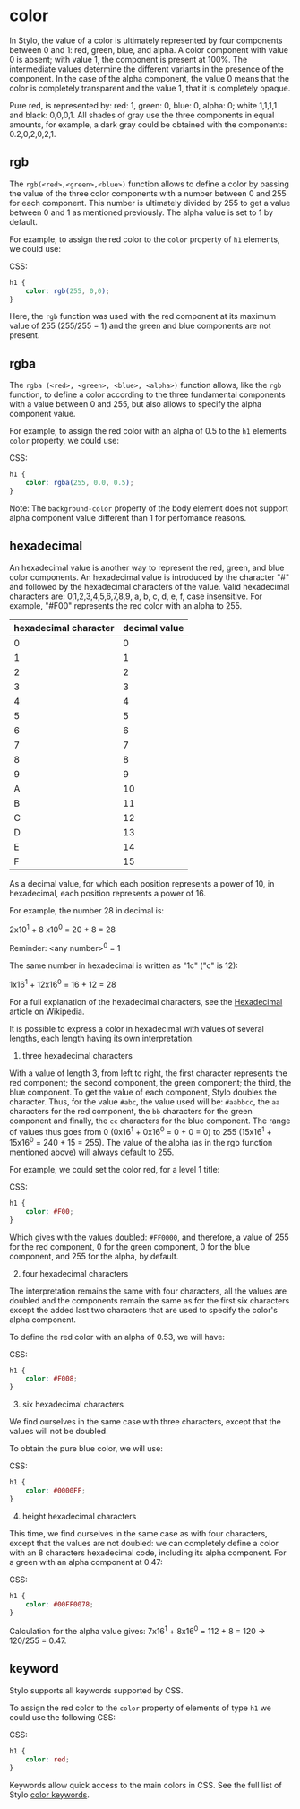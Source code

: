 # color

In Stylo, the value of a color is ultimately represented by four components between 0 and 1: red, green, blue, and alpha. A color component with value 0 is absent; with value 1, the component is present at 100%. The intermediate values ​​determine the different variants in the presence of the component. In the case of the alpha component, the value 0 means that the color is completely transparent and the value 1, that it is completely opaque.

Pure red, is represented by: red: 1, green: 0, blue: 0, alpha: 0; white 1,1,1,1 and black: 0,0,0,1. All shades of gray use the three components in equal amounts, for example, a dark gray could be obtained with the components: 0.2,0,2,0,2,1.

## rgb

The `rgb(<red>,<green>,<blue>)` function allows to define a color by passing the value of the three color components with a number between 0 and 255 for each component. This number is ultimately divided by 255 to get a value between 0 and 1 as mentioned previously. The alpha value is set to 1 by default.

For example, to assign the red color to the `color` property of `h1` elements, we could use:

CSS:

``` css
h1 {
    color: rgb(255, 0,0);
}
```

Here, the `rgb` function was used with the red component at its maximum value of 255 (255/255 = 1) and the green and blue components are not present.

## rgba

The `rgba (<red>, <green>, <blue>, <alpha>)` function allows, like the `rgb` function, to define a color according to the three fundamental components with a value between 0 and 255, but also allows to specify the alpha component value.

For example, to assign the red color with an alpha of 0.5 to the `h1` elements `color` property, we could use:

CSS:

``` css
h1 {
    color: rgba(255, 0.0, 0.5);
}
```

Note: The `background-color` property of the body element does not support alpha component value different than 1 for perfomance reasons.  

## hexadecimal

An hexadecimal value is another way to represent the red, green, and blue color components. An hexadecimal value is introduced by the character "#" and followed by the hexadecimal characters of the value. Valid hexadecimal characters are: 0,1,2,3,4,5,6,7,8,9, a, b, c, d, e, f, case insensitive. For example, "#F00" represents the red color with an alpha to 255. 

| hexadecimal character | decimal value |
| ------ | ------ |
| 0 | 0 |
| 1 | 1 |
| 2 | 2 |
| 3 | 3 |
| 4 | 4 |
| 5 | 5 |
| 6 | 6 |
| 7 | 7 |
| 8 | 8 |
| 9 | 9 |
| A | 10 |
| B | 11 |
| C | 12 |
| D | 13 |
| E | 14 |
| F | 15 |


As a decimal value, for which each position represents a power of 10, in hexadecimal, each position represents a power of 16.

For example, the number 28 in decimal is:

2x10<sup>1</sup> + 8 x10<sup>0</sup> = 20 + 8 = 28

Reminder: \<any number\><sup>0</sup> = 1

The same number in hexadecimal is written as "1c" ("c" is 12):

1x16<sup>1</sup> + 12x16<sup>0</sup> = 16 + 12 = 28


For a full explanation of the hexadecimal characters, see the [Hexadecimal](https://en.wikipedia.org/wiki/Hexadecimal) article on Wikipedia.
 
It is possible to express a color in hexadecimal with values ​​of several lengths, each length having its own interpretation.

1. three hexadecimal characters 

With a value of length 3, from left to right, the first character represents the red component; the second component, the green component; the third, the blue component. To get the value of each component, Stylo doubles the character. Thus, for the value `#abc`, the value used will be: `#aabbcc`, the `aa` characters  for the red component, the `bb` characters for the green component and finally, the `cc` characters for the blue component. The range of values ​​thus goes from 0 (0x16<sup>1</sup> + 0x16<sup>0</sup> = 0 + 0 = 0) to 255 (15x16<sup>1</sup> + 15x16<sup>0</sup> = 240 + 15 = 255). The value of the alpha (as in the rgb function mentioned above) will always default to 255.


For example, we could set the color red, for a level 1 title:

CSS:

``` css
h1 {
    color: #F00;
}
```


Which gives with the values doubled: `#FF0000`, and therefore, a value of 255 for the red component, 0 for the green component, 0 for the blue component, and 255 for the alpha, by default.

2. four hexadecimal characters 


The interpretation remains the same with four characters, all the values ​​are doubled and the components remain the same as for the first six characters except the added last two characters that are used to specify the color's alpha component. 

To define the red color with an alpha of 0.53, we will have:

CSS:

``` css
h1 {
    color: #F008;
}
```

3. six hexadecimal characters 


We find ourselves in the same case with three characters, except that the values ​​will not be doubled.

To obtain the pure blue color, we will use:

CSS:

``` css
h1 {
    color: #0000FF;
}
```

4. height hexadecimal characters

This time, we find ourselves in the same case as with four characters, except that the values ​​are not doubled: we can completely define a color with an 8 characters hexadecimal code, including its alpha component. For a green with an alpha component at 0.47:

CSS:

``` css
h1 {
    color: #00FF0078;
}
```

Calculation for the alpha value gives: 7x16<sup>1</sup> + 8x16<sup>0</sup> = 112 + 8 = 120 -> 120/255 = 0.47.


## keyword

Stylo supports all keywords supported by CSS. 

To assign the red color to the `color` property of elements of type `h1` we could use the following CSS:

CSS:

``` css
h1 {
    color: red;
}
```

Keywords allow quick access to the main colors in CSS. See the full list of Stylo [color keywords](#color-keywords). 

